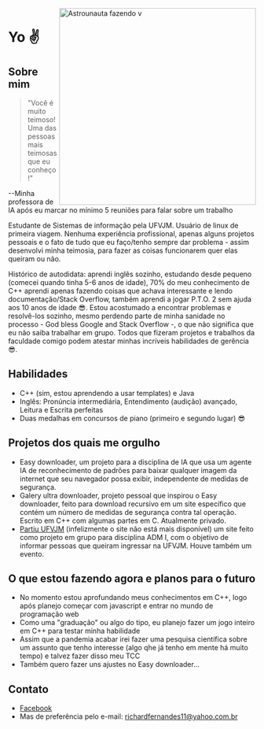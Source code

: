 <img src="https://i.imgur.com/i55ktTL.png" min-width="400px" max-width="400px" width="400px" align="right" alt="Astrounauta fazendo v">

# Yo :v:

## Sobre mim

>"Você é muito teimoso! Uma das pessoas mais teimosas que eu conheço!"

--Minha professora de IA após eu marcar no mínimo 5 reuniões para falar sobre um trabalho

Estudante de Sistemas de informação pela UFVJM. Usuário de linux de primeira viagem. Nenhuma experiência profissional, apenas alguns projetos pessoais e o fato de tudo que eu faço/tenho sempre dar problema - assim desenvolvi minha teimosia, para fazer as coisas funcionarem quer elas queiram ou não.

Histórico de autodidata: aprendi inglês sozinho, estudando desde pequeno (comecei quando tinha 5-6 anos de idade), 70% do meu conhecimento de C++ aprendi apenas fazendo coisas que achava interessante e lendo documentação/Stack Overflow, também aprendi a jogar P.T.O. 2 sem ajuda aos 10 anos de idade :sunglasses:. Estou acostumado a encontrar problemas e resolvê-los sozinho, mesmo perdendo parte de minha sanidade no processo - God bless Google and Stack Overflow -, o que não significa que eu não saiba trabalhar em grupo. Todos que fizeram projetos e trabalhos da faculdade comigo podem atestar minhas incríveis habilidades de gerência :sunglasses:.

## Habilidades
- C++ (sim, estou aprendendo a usar templates) e Java
- Inglês: Pronúncia intermediária, Entendimento (audição) avançado, Leitura e Escrita perfeitas
- Duas medalhas em concursos de piano (primeiro e segundo lugar) :sunglasses:

## Projetos dos quais me orgulho
- Easy downloader, um projeto para a disciplina de IA que usa um agente IA de reconhecimento de padrões para baixar qualquer imagem da internet que seu navegador possa exibir, independente de medidas de segurança.
- Galery ultra downloader, projeto pessoal que inspirou o Easy downloader, feito para download recursivo em um site específico que contém um número de medidas de segurança contra tal operação. Escrito em C++ com algumas partes em C. Atualmente privado.
- [Partiu UFVJM](https://web.archive.org/web/20201101020052/https://partiuufvjm.teios.org/) (infelizmente o site não está mais disponível) um site feito como projeto em grupo para disciplina ADM I, com o objetivo de informar pessoas que queiram ingressar na UFVJM. Houve também um evento.

## O que estou fazendo agora e planos para o futuro
- No momento estou aprofundando meus conhecimentos em C++, logo após planejo começar com javascript e entrar no mundo de programação web
- Como uma "graduação" ou algo do tipo, eu planejo fazer um jogo inteiro em C++ para testar minha habilidade
- Assim que a pandemia acabar irei fazer uma pesquisa científica sobre um assunto que tenho interesse (algo qhe já tenho em mente há muito tempo) e talvez fazer disso meu TCC
- Também quero fazer uns ajustes no Easy downloader...

## Contato
- [Facebook](https://www.facebook.com/richard.fernandes.319247)
- Mas de preferência pelo e-mail: richardfernandes11@yahoo.com.br
